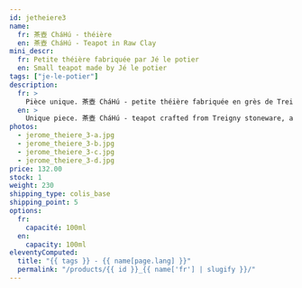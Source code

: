 ```yaml
---
id: jetheiere3
name:
  fr: 茶壺 CháHú - théière
  en: 茶壺 CháHú - Teapot in Raw Clay
mini_descr:
  fr: Petite théière fabriquée par Jé le potier
  en: Small teapot made by Jé le potier
tags: ["je-le-potier"]
description:
  fr: >
    Pièce unique. 茶壺 CháHú - petite théière fabriquée en grès de Treigny, une argile naturelle assez tendre. Cette théière n'est pas émaillée et se patinera avec le temps. La verse est fluide et rapide.
  en: >
    Unique piece. 茶壺 CháHú - teapot crafted from Treigny stoneware, a naturally soft clay. This teapot is unglazed and will develop a patina over time. The pour is smooth and fast.
photos:
  - jerome_theiere_3-a.jpg
  - jerome_theiere_3-b.jpg
  - jerome_theiere_3-c.jpg
  - jerome_theiere_3-d.jpg
price: 132.00
stock: 1
weight: 230
shipping_type: colis_base
shipping_point: 5
options:
  fr:
    capacité: 100ml
  en:
    capacity: 100ml
eleventyComputed:
  title: "{{ tags }} - {{ name[page.lang] }}"
  permalink: "/products/{{ id }}_{{ name['fr'] | slugify }}/"
---
```

